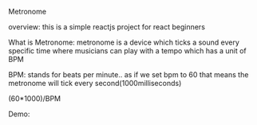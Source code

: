 Metronome

overview: this is a simple reactjs project for react beginners 

What is Metronome: metronome is a device which ticks a sound every specific time where
musicians can play with a tempo which has a unit of BPM

BPM: stands for beats per minute.. as if we set bpm to 60 that means the metronome 
will tick every second(1000milliseconds)

(60*1000)/BPM

Demo:


